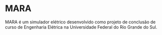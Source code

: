 # MARA
MARA é um simulador elétrico desenvolvido como projeto de conclusão de curso de Engenharia Elétrica na Universidade Federal do Rio Grande do Sul.
